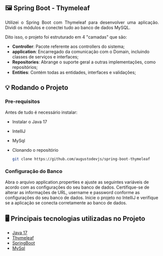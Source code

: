 ## 🖼️ Spring Boot - Thymeleaf

<p align="justify">
Utilizei o Spring Boot com Thymeleaf para desenvolver uma aplicação. Dividi os módulos e conectei tudo ao banco de dados MySQL. 
</p>
<p align="justify">
  Dito isso, o projeto foi estruturado em 4 "camadas" que são:
</p>

- **Controller**: Pacote referente aos controllers do sistema;
- **application**: Encarregado da comunicação com o Domain, incluindo classes de serviços e interfaces;
- **Repositories**: Abrange o suporte geral a outras implementações, como repositórios;
- **Entities**: Contém todas as entidades, interfaces e validações;

## 💡 Rodando o Projeto

### Pre-requisitos

Antes de tudo é necessário instalar:

- Instalar o Java 17
- IntelliJ
- MySql

- Clonando o repositório
  ```sh
  git clone https://github.com/augustodevjs/spring-boot-thymeleaf
  ```

### Configuração do Banco

Abra o arquivo application.properties e ajuste as seguintes variáveis de acordo com as configurações do seu banco de dados.
Certifique-se de alterar as informações de URL, username e password conforme as configurações do seu banco de dados.
Inicie o projeto no IntelliJ e verifique se a aplicação se conecta corretamente ao banco de dados.

## :desktop_computer: Principais tecnologias utilizadas no Projeto

- <a href="https://www.oracle.com/java/technologies/javase/jdk17-archive-downloads.html">Java 17</a>
- <a href="https://www.thymeleaf.org">Thymeleaf</a>
- <a href="https://spring.io/projects/spring-boot">SpringBoot</a>
- <a href="https://www.mysql.com">MySql</a>
